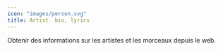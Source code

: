 ```yaml
---
icon: "images/person.svg"
title: Artist  bio, lyrics
---
```

Obtenir des informations sur les artistes et les morceaux depuis le web.

